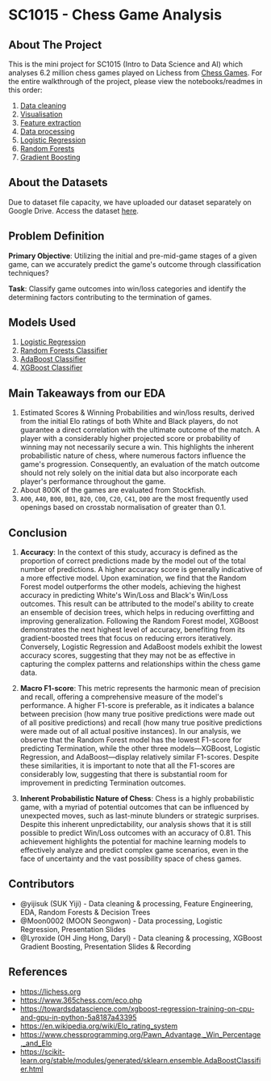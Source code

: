# SC1015 - Chess Game Analysis

## About The Project

This is the mini project for SC1015 (Intro to Data Science and AI) which analyses 6.2 million chess games played on Lichess from [Chess Games](https://www.kaggle.com/datasets/arevel/chess-games). For the entire walkthrough of the project, please view the notebooks/readmes in this order:

1. [Data cleaning](https://github.com/yijisuk/SC1015-Z137-Team7/blob/main/1-data-cleaning.ipynb)
2. [Visualisation](https://github.com/yijisuk/SC1015-Z137-Team7/blob/main/2-visualization-eda.ipynb)
3. [Feature extraction](https://github.com/yijisuk/SC1015-Z137-Team7/blob/main/3-feature-extraction.ipynb)
4. [Data processing](https://github.com/yijisuk/SC1015-Z137-Team7/blob/main/4-encoding-normalization.ipynb)
5. [Logistic Regression](https://github.com/yijisuk/SC1015-Z137-Team7/blob/main/5-logistic-regression.ipynb)
6. [Random Forests](https://github.com/yijisuk/SC1015-Z137-Team7/blob/main/6-random-forests.ipynb)
7. [Gradient Boosting](https://github.com/yijisuk/SC1015-Z137-Team7/blob/main/7-gradient-boosting.ipynb)

## About the Datasets

Due to dataset file capacity, we have uploaded our dataset separately on Google Drive. Access the dataset [here](https://drive.google.com/drive/folders/1q_pA9sS2QZCJ__U6mw-oV9Hr_PmSsgCo?usp=share_link).

## Problem Definition
**Primary Objective**: Utilizing the initial and pre-mid-game stages of a given game, can we accurately predict the game's outcome through classification techniques?

**Task**: Classify game outcomes into win/loss categories and identify the determining factors contributing to the termination of games.

## Models Used

1. [Logistic Regression](https://scikit-learn.org/stable/modules/generated/sklearn.linear_model.LogisticRegression.html)
2. [Random Forests Classifier](https://scikit-learn.org/stable/modules/generated/sklearn.ensemble.RandomForestClassifier.html)
3. [AdaBoost Classifier](https://scikit-learn.org/stable/modules/generated/sklearn.ensemble.AdaBoostClassifier.html)
4. [XGBoost Classifier](https://xgboost.readthedocs.io/en/stable/)

## Main Takeaways from our EDA

1. Estimated Scores & Winning Probabilities and win/loss results, derived from the initial Elo ratings of both White and Black players, do not guarantee a direct correlation with the ultimate outcome of the match. A player with a considerably higher projected score or probability of winning may not necessarily secure a win. This highlights the inherent probabilistic nature of chess, where numerous factors influence the game's progression. Consequently, an evaluation of the match outcome should not rely solely on the initial data but also incorporate each player's performance throughout the game.
2. About 800K of the games are evaluated from Stockfish.
3. `A00`, `A40`, `B00`, `B01`, `B20`, `C00`, `C20`, `C41`, `D00` are the most frequently used openings based on crosstab normalisation of greater than 0.1.

## Conclusion

1. **Accuracy**: In the context of this study, accuracy is defined as the proportion of correct predictions made by the model out of the total number of predictions. A higher accuracy score is generally indicative of a more effective model. Upon examination, we find that the Random Forest model outperforms the other models, achieving the highest accuracy in predicting White's Win/Loss and Black's Win/Loss outcomes. This result can be attributed to the model's ability to create an ensemble of decision trees, which helps in reducing overfitting and improving generalization. Following the Random Forest model, XGBoost demonstrates the next highest level of accuracy, benefiting from its gradient-boosted trees that focus on reducing errors iteratively. Conversely, Logistic Regression and AdaBoost models exhibit the lowest accuracy scores, suggesting that they may not be as effective in capturing the complex patterns and relationships within the chess game data.

2. **Macro F1-score**: This metric represents the harmonic mean of precision and recall, offering a comprehensive measure of the model's performance. A higher F1-score is preferable, as it indicates a balance between precision (how many true positive predictions were made out of all positive predictions) and recall (how many true positive predictions were made out of all actual positive instances). In our analysis, we observe that the Random Forest model has the lowest F1-score for predicting Termination, while the other three models—XGBoost, Logistic Regression, and AdaBoost—display relatively similar F1-scores. Despite these similarities, it is important to note that all the F1-scores are considerably low, suggesting that there is substantial room for improvement in predicting Termination outcomes.

3. **Inherent Probabilistic Nature of Chess**: Chess is a highly probabilistic game, with a myriad of potential outcomes that can be influenced by unexpected moves, such as last-minute blunders or strategic surprises. Despite this inherent unpredictability, our analysis shows that it is still possible to predict Win/Loss outcomes with an accuracy of 0.81. This achievement highlights the potential for machine learning models to effectively analyze and predict complex game scenarios, even in the face of uncertainty and the vast possibility space of chess games.

## Contributors
- @yijisuk (SUK Yiji) - Data cleaning & processing, Feature Engineering, EDA, Random Forests & Decision Trees
- @Moon0002 (MOON Seongwon) - Data processing, Logistic Regression, Presentation Slides
- @Lyroxide (OH Jing Hong, Daryl) - Data cleaning & processing, XGBoost Gradient Boosting, Presentation Slides & Recording

## References

- https://lichess.org
- https://www.365chess.com/eco.php
- https://towardsdatascience.com/xgboost-regression-training-on-cpu-and-gpu-in-python-5a8187a43395
- https://en.wikipedia.org/wiki/Elo_rating_system
- https://www.chessprogramming.org/Pawn_Advantage,_Win_Percentage,_and_Elo
- https://scikit-learn.org/stable/modules/generated/sklearn.ensemble.AdaBoostClassifier.html
